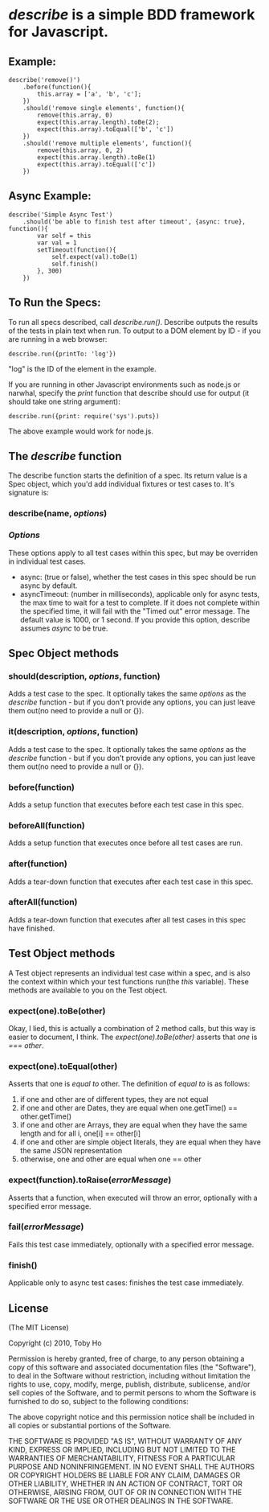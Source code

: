 *describe* is a simple BDD framework for Javascript.
====================================================

Example:
--------

    describe('remove()')
	    .before(function(){
	        this.array = ['a', 'b', 'c'];
	    })
	    .should('remove single elements', function(){
	        remove(this.array, 0)
	        expect(this.array.length).toBe(2);
	        expect(this.array).toEqual(['b', 'c'])
	    })
	    .should('remove multiple elements', function(){
	        remove(this.array, 0, 2)
	        expect(this.array.length).toBe(1)
	        expect(this.array).toEqual(['c'])
	    })
		
Async Example:
--------------

    describe('Simple Async Test')
	    .should('be able to finish test after timeout', {async: true}, function(){
	        var self = this
			var val = 1
	        setTimeout(function(){
				self.expect(val).toBe(1)
	            self.finish()
	        }, 300)
	    })

To Run the Specs:
-----------------

To run all specs described, call *describe.run()*. Describe outputs the results of the tests in plain text when run. To output to a DOM element by ID - 
if you are running in a web browser:
	
	describe.run({printTo: 'log'})
	
"log" is the ID of the element in the example.

If you are running in other Javascript environments such as node.js or narwhal, specify the *print*
function that describe should use for output (it should take one string argument):

	describe.run({print: require('sys').puts})

The above example would work for node.js.

The *describe* function
-----------------------

The describe function starts the definition of a spec. Its return value is a Spec object, which
you'd add individual fixtures or test cases to. It's signature is:

### describe(name, *options*)
	
### *Options*

These options apply to all test cases within this spec, but may be overriden in individual test cases.

- async: (true or false), whether the test cases in this spec should be run async by default.
- asyncTimeout: (number in milliseconds), applicable only for async tests, the max time to wait for a test to complete. If it does not complete within the specified time, it will fail with the "Timed out" error message. The default value is 1000, or 1 second. If you provide this option, describe assumes *async* to be true.

Spec Object methods
-------------------

### should(description, *options*, function)
Adds a test case to the spec. It optionally takes the same *options* as the *describe* function - but if you don't provide any options, you can just leave them out(no need to provide a null or {}).

### it(description, *options*, function)
Adds a test case to the spec. It optionally takes the same *options* as the *describe* function - but if you don't provide any options, you can just leave them out(no need to provide a null or {}).

### before(function)
Adds a setup function that executes before each test case in this spec.

### beforeAll(function)
Adds a setup function that executes once before all test cases are run.

### after(function)
Adds a tear-down function that executes after each test case in this spec.

### afterAll(function)
Adds a tear-down function that executes after all test cases in this spec have finished.

Test Object methods
----------------
A Test object represents an individual test case within a spec, and is also the context
within which your test functions run(the *this* variable). These methods are available to you on the Test object.

### expect(one).toBe(other)
Okay, I lied, this is actually a combination of 2 method calls, but this way is easier to document,
I think. The *expect(one).toBe(other)* asserts that *one* is *===* *other*.

### expect(one).toEqual(other)
Asserts that one is *equal to* other. The definition of *equal to* is as follows:

1. if one and other are of different types, they are not equal
2. if one and other are Dates, they are equal when one.getTime() == other.getTime()
3. if one and other are Arrays, they are equal when they have the same length and for all i, one[i] == other[i]
4. if one and other are simple object literals, they are equal when they have the same JSON representation
5. otherwise, one and other are equal when one == other

### expect(function).toRaise(*errorMessage*)
Asserts that a function, when executed will throw an error, optionally with a specified error message.

### fail(*errorMessage*)
Fails this test case immediately, optionally with a specified error message.

### finish()
Applicable only to async test cases: finishes the test case immediately.

License
-------
(The MIT License)

Copyright (c) 2010, Toby Ho

Permission is hereby granted, free of charge, to any person obtaining a copy
of this software and associated documentation files (the "Software"), to deal
in the Software without restriction, including without limitation the rights
to use, copy, modify, merge, publish, distribute, sublicense, and/or sell
copies of the Software, and to permit persons to whom the Software is
furnished to do so, subject to the following conditions:

The above copyright notice and this permission notice shall be included in
all copies or substantial portions of the Software.

THE SOFTWARE IS PROVIDED "AS IS", WITHOUT WARRANTY OF ANY KIND, EXPRESS OR
IMPLIED, INCLUDING BUT NOT LIMITED TO THE WARRANTIES OF MERCHANTABILITY,
FITNESS FOR A PARTICULAR PURPOSE AND NONINFRINGEMENT. IN NO EVENT SHALL THE
AUTHORS OR COPYRIGHT HOLDERS BE LIABLE FOR ANY CLAIM, DAMAGES OR OTHER
LIABILITY, WHETHER IN AN ACTION OF CONTRACT, TORT OR OTHERWISE, ARISING FROM,
OUT OF OR IN CONNECTION WITH THE SOFTWARE OR THE USE OR OTHER DEALINGS IN
THE SOFTWARE.